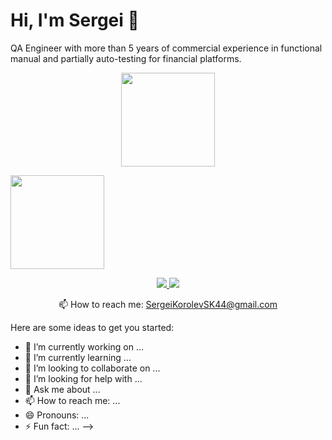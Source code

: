 # Hi, I'm Sergei 👋
QA Engineer with more than 5 years of commercial experience in functional manual and partially auto-testing for financial platforms.

<p align='center'>
<a href="https://github-readme-stats.vercel.app/api?username=SergeiKorol&show_icons=true&count_private=true"> 
   <img height=150 src="https://github-readme-stats.vercel.app/api?username=SergeiKorol&show_icons=true&count_private=true"/></a>
   
<a href="https://github.com/SergeiKorol/github-readme-stats"><img height=150 src="https://github-readme-stats.vercel.app/api/top-langs/?username=SergeiKorol&layout=compact"/>
</a>
</p>

<p align='center'>
   <a href="https://www.linkedin.com/in/sergei-korolev-187842187/">
       <img src="https://img.shields.io/badge/linkedin-%230077B5.svg?&style=for-the-badge&logo=linkedin&logoColor=white"/>
   </a>
   <a href="https://t.me/CK44kos">
       <img src="https://img.shields.io/badge/Telegram-2CA5E0?style=for-the-badge&logo=telegram&logoColor=white"/>
   </a>
<p align='center'>
   📫 How to reach me: <a href='mailto:SergeiKorolevSK44@gmail.com'>SergeiKorolevSK44@gmail.com</a>
</p>

Here are some ideas to get you started:

- 🔭 I’m currently working on ...
- 🌱 I’m currently learning ...
- 👯 I’m looking to collaborate on ...
- 🤔 I’m looking for help with ...
- 💬 Ask me about ...
- 📫 How to reach me: ...
- 😄 Pronouns: ...
- ⚡ Fun fact: ...
-->
